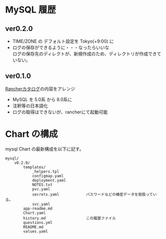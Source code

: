 # MySQL 履歴

## ver0.2.0

- TIME/ZONE の デフォルト設定を Tokyo(+9:00) に
- ログの保存ができるように・・・なったらいいな  
ログの保存先のディレクトが、新規作成のため、ディレクトリが作成できていない。

## ver0.1.0

[Rancherカタログ](https://github.com/rancher/charts/blob/master/charts/mysql/v0.3.7/)の内容をアレンジ  
- MySQL を 5.0系 から 8.0系に  
- 注釈等の日本語化  
- ログの取得はできないが、rancherにて起動可能

# Chart の構成

mysql Chart の最新構成を以下に記す。

``` ディレクトリ構造
mysql/
    v0.2.0/
        templates/
            _helpers.tpl
            configmap.yaml
            deployment.yaml
            NOTES.txt
            pvc.yaml
            secrets.yaml            パスワードなどの機密データを取扱っている。
            svc.yaml
        app-readme.md
        Chart.yaml
        history.md                  この履歴ファイル
        questions.yml
        README.md
        values.yaml
```